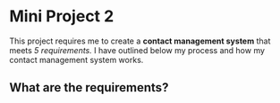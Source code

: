 # Mini Project 2

This project requires me to create a **contact management system** that meets *5 requirements.* I have outlined below my process and how my contact management system works. 

## What are the requirements? 

